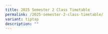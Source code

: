 ```yaml
---
title: 2025 Semester 2 Class Timetable
permalink: /2025-semester-2-class-timetable/
variant: tiptap
description: ""
---
```

